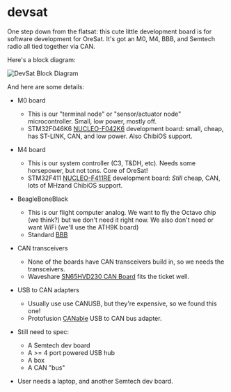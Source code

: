# devsat
One step down from the flatsat: this cute little development board is for software development for OreSat. It's got an M0, M4, BBB, and Semtech radio all tied together via CAN.

Here's a block diagram:

![DevSat Block Diagram](blockdiagram-whiteboard.png)

And here are some details:

- M0 board
    - This is our "terminal node" or "sensor/actuator node" microcontroller. Small, low power, mostly off.
    - STM32F046K6 [NUCLEO-F042K6](https://www.digikey.com/products/en?keywords=497-15980-ND) development board: small, cheap, has ST-LINK, CAN, and low power. Also ChibiOS support.
- M4 board
    - This is our system controller (C3, T&DH, etc). Needs some horsepower, but not tons. Core of OreSat!
    - STM32F411 [NUCLEO-F411RE](https://www.digikey.com/product-detail/en/stmicroelectronics/NUCLEO-F411RE/497-14711-ND/4866485) development board: *Still* cheap, CAN, lots of MHzand ChibiOS support.
- BeagleBoneBlack
    - This is our flight computer analog. We want to fly the Octavo chip (we think?) but we don't need it right now. We also don't need or want WiFi (we'll use the ATH9K board)
    - Standard [BBB](https://www.digikey.com/product-detail/en/ghi-electronics-llc/BBB01-SC-505/BBB01-SC-505-ND/6210999)
- CAN transceivers
    - None of the boards have CAN transceivers build in, so we needs the transceivers.
    - Waveshare [SN65HVD230 CAN Board](http://www.waveshare.com/sn65hvd230-can-board.htm) fits the ticket well.
- USB to CAN adapters
    - Usually use use CANUSB, but they're expensive, so we found this one!
    - Protofusion [CANable](https://www.tindie.com/products/protofusion/canable-usb-to-can-bus-adapter/) USB to CAN bus adapter.

- Still need to spec:
   - A Semtech dev board
   - A >= 4 port powered USB hub
   - A box
   - A CAN "bus"
- User needs a laptop, and another Semtech dev board.

